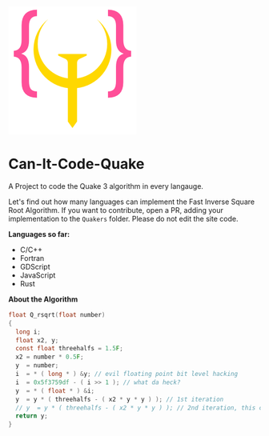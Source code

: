 ![logo.png](Assets/logo.png)
# Can-It-Code-Quake
A Project to code the Quake 3 algorithm in every langauge.

Let's find out how many languages can implement the Fast Inverse Square Root Algorithm. If you want to contribute, open a PR, adding your implementation to the ```Quakers``` folder. Please do not edit the site code.

**Languages so far:**
- C/C++
- Fortran
- GDScript
- JavaScript
- Rust

**About the Algorithm**
```c 
float Q_rsqrt(float number)
{
  long i;
  float x2, y;
  const float threehalfs = 1.5F;
  x2 = number * 0.5F;
  y  = number;
  i  = * ( long * ) &y; // evil floating point bit level hacking
  i  = 0x5f3759df - ( i >> 1 ); // what da heck?
  y  = * ( float * ) &i;
  y  = y * ( threehalfs - ( x2 * y * y ) ); // 1st iteration
  // y  = y * ( threehalfs - ( x2 * y * y ) ); // 2nd iteration, this can be removed
  return y;
}
```